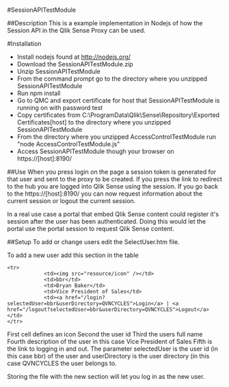 #SessionAPITestModule

##Description
This is a example implementation in Nodejs of how the Session API in the Qlik Sense Proxy can be used.

#Installation
*	Install nodejs found at http://nodejs.org/
*	Download the SessionAPITestModule.zip
*	Unzip SessionAPITestModule
*	From the command prompt go to the directory where you unzipped SessionAPITestModule
*	Run npm install
*	Go to QMC and export certificate for host that SessionAPITestModule is running on with password test
*	Copy certificates from C:\ProgramData\Qlik\Sense\Repository\Exported Certificates\[host] to the directory where you unzipped SessionAPITestModule
*	From the directory where you unzipped AccessControlTestModule run "node AccessControlTestModule.js"
*	Access SessionAPITestModule though your browser on https://[host]:8190/


##Use
When you press login on the page a session token is generated for that user and sent to the proxy to be created. If you press the link
to redirect to the hub you are logged into Qlik Sense using the session.
If you go back to the https://[host]:8190/ you can now request information about the current session or logout the current session.

In a real use case a portal that embed Qlik Sense content could register it's session after the user has been authenticated. Doing this would let
the portal use the portal session to request Qlik Sense content.
	


##Setup
To add or change users edit the SelectUser.htm file.

To add a new user add this section in the table
```
<tr>
            <td><img src="resource/icon" /></td>
			<td>bbr</td>
			<td>Bryan Baker</td>
			<td>Vice President of Sales</td>
			<td><a href="/login?selectedUser=bbr&userDirectory=QVNCYCLES">Login</a> | <a href="/logout?selectedUser=bbr&userDirectory=QVNCYCLES">Logout</a></td>
</tr>
```

First cell defines an icon
Second the user id
Third the users full name
Fourth description of the user in this case Vice President of Sales
Fifth is the link to logging in and out. The parameter selectedUser is the user id (in this case bbr) of the user and userDirectory is the user directory (in this case QVNCYCLES the user belongs to.

Storing the file with the new section will let you log in as the new user.


